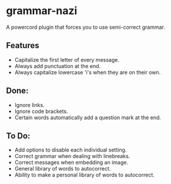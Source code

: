 # grammar-nazi
A powercord plugin that forces you to use semi-correct grammar.

## Features
* Capitalize the first letter of every message.
* Always add punctuation at the end.
* Always capitalize lowercase 'i's when they are on their own.

## Done:
* Ignore links.
* Ignore code brackets.
* Certain words automatically add a question mark at the end.

## To Do:
* Add options to disable each individual setting.
* Correct grammar when dealing with linebreaks.
* Correct messages when embedding an image.
* General library of words to autocorrect.
* Ability to make a personal library of words to autocorrect.
